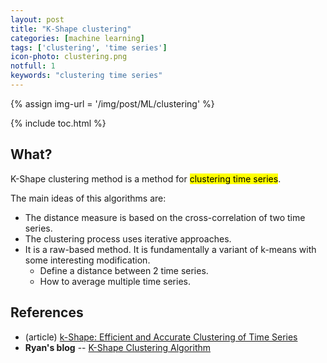 ```yaml
---
layout: post
title: "K-Shape clustering"
categories: [machine learning]
tags: ['clustering', 'time series']
icon-photo: clustering.png
notfull: 1
keywords: "clustering time series"
---
```


{% assign img-url = '/img/post/ML/clustering' %}

{% include toc.html %}

## What?

K-Shape clustering method is a method for <mark>clustering time series</mark>.

The main ideas of this algorithms are:

- The distance measure is based on the cross-correlation of two time series.
- The clustering process uses iterative approaches.
- It is a raw-based method. It is fundamentally a variant of k-means with some interesting modification.
  - Define a distance between 2 time series.
  - How to average multiple time series.


## References

- (article) [k-Shape: Efficient and Accurate Clustering of Time Series](http://people.cs.uchicago.edu/~jopa/Papers/PaparrizosSIGMOD2015.pdf)
- **Ryan's blog** -- [K-Shape Clustering Algorithm](http://ryansiroiro.blogspot.com/2018/07/k-shape-clustering-algorithm.html)